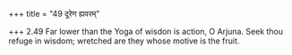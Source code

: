 +++
title = "49 दूरेण ह्यवरम्"

+++
2.49 Far lower than the Yoga of wisdon is action, O Arjuna. Seek thou
refuge in wisdom; wretched are they whose motive is the fruit.
